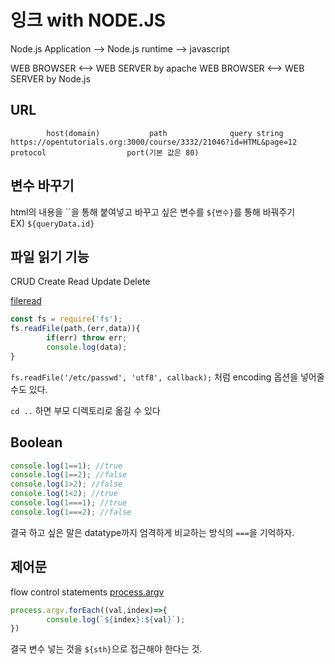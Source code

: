 # 잉크 with NODE.JS

Node.js Application --> Node.js runtime --> javascript

WEB BROWSER <--> WEB SERVER by apache
WEB BROWSER <--> WEB SERVER by Node.js

## URL

```
        host(domain)           path              query string
https://opentutorials.org:3000/course/3332/21046?id=HTML&page=12
protocol                  port(기본 값은 80)
```

## 변수 바꾸기
html의 내용을 \`\`을 통해 붙여넣고 바꾸고 싶은 변수를 `${변수}`를 통해 바꿔주기</br>
EX) `${queryData.id}`

## 파일 읽기 기능

CRUD
Create Read Update Delete

[fileread](https://nodejs.org/api/fs.html#fs_fs_readfile_path_options_callback)

```javascript
const fs = require('fs');
fs.readFile(path,(err,data)){
        if(err) throw err;
        console.log(data);
}
```
`fs.readFile('/etc/passwd', 'utf8', callback);` 처럼 encoding 옵션을 넣어줄 수도 있다.

`cd ..` 하면 부모 디렉토리로 옮길 수 있다

## Boolean

```javascript
console.log(1==1); //true
console.log(1==2); //false
console.log(1>2); //false
console.log(1<2); //true
console.log(1===1); //true
console.log(1===2); //false
```

결국 하고 싶은 말은 datatype까지 엄격하게 비교하는 방식의 `===`을 기억하자.

## 제어문

flow control statements
[process.argv](https://nodejs.org/api/process.html#process_process_argv)

```javascript
process.argv.forEach((val,index)=>{
        console.log(`${index}:${val}`);
})
```

결국 변수 넣는 것을 `${sth}`으로 접근해야 한다는 것.

## 